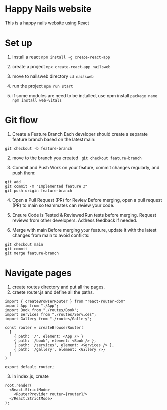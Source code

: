 # Happy Nails website
This is a happy nails website using React

# Set up
1. install a react
`npm install -g create-react-app`

2. create a project
`npx create-react-app nailsweb`

3. move to nailsweb directory
`cd nailsweb`

4. run the project
`npm run start`

5. if some modules are need to be installed, use npm install `package name`
`npm install web-vitals`

# Git flow
1. Create a Feature Branch
Each developer should create a separate feature branch based on the latest main:

`git checkout -b feature-branch`

2. move to the branch you created
` git checkout feature-branch`

3. Commit and Push
Work on your feature, commit changes regularly, and push them:

```
git add .
git commit -m "Implemented feature X"
git push origin feature-branch
```

4. Open a Pull Request (PR) for Review
Before merging, open a pull request (PR) to main so teammates can review your code.

5. Ensure Code is Tested & Reviewed
Run tests before merging.
Request reviews from other developers.
Address feedback if needed.

6. Merge with main
Before merging your feature, update it with the latest changes from main to avoid conflicts:

```
git checkout main
git commit
git merge feature-branch
```

# Navigate pages
1. create routes directory and put all the pages.
2. craete router.js and define all the paths.
```
import { createBrowserRouter } from "react-router-dom"
import App from "./App";
import Book from "./routes/Book";
import Services from "./routes/Services";
import Gallery from "./routes/Gallery";

const router = createBrowserRouter(
  [
    { path: '/', element: <App /> },
    { path: '/book', element: <Book /> },
    { path: '/services', element: <Services /> },
    { path: '/gallery', element: <Gallery />}
  ]
)

export default router;
```

3. in index.js, create <RouterProvider router={router}/>
```
root.render(
  <React.StrictMode>
    <RouterProvider router={router}/>
  </React.StrictMode>
);
```
